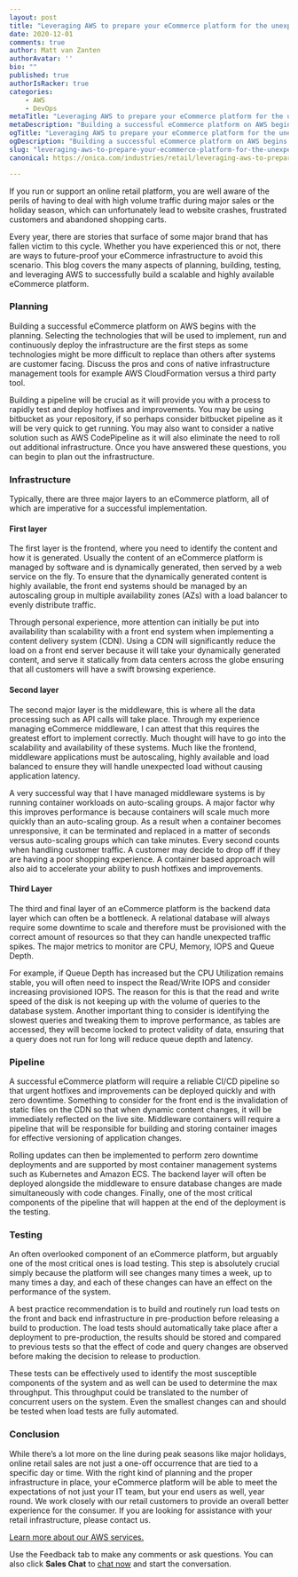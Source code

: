 ```yaml
---
layout: post
title: "Leveraging AWS to prepare your eCommerce platform for the unexpected"
date: 2020-12-01
comments: true
author: Matt van Zanten
authorAvatar: ''
bio: ""
published: true
authorIsRacker: true
categories:
    - AWS
    - DevOps
metaTitle: "Leveraging AWS to prepare your eCommerce platform for the unexpected"
metaDescription: "Building a successful eCommerce platform on AWS begins with the planning."
ogTitle: "Leveraging AWS to prepare your eCommerce platform for the unexpected"
ogDescription: "Building a successful eCommerce platform on AWS begins with the planning."
slug: "leveraging-aws-to-prepare-your-ecommerce-platform-for-the-unexpected"
canonical: https://onica.com/industries/retail/leveraging-aws-to-prepare-your-ecommerce-platform-for-the-unexpected/

---
```


If you run or support an online retail platform, you are well aware of the
perils of having to deal with high volume traffic during major sales or
the holiday season, which can unfortunately lead to website crashes,
frustrated customers and abandoned shopping carts.

<!--more-->

Every year, there are
stories that surface of some major brand that has fallen victim to this
cycle. Whether you have experienced this or not, there are ways to
future-proof your eCommerce infrastructure to avoid this scenario. This
blog covers the many aspects of planning, building, testing, and leveraging
AWS to successfully build a scalable and highly available eCommerce platform.

### Planning

Building a successful eCommerce platform on AWS begins with the planning.
Selecting the technologies that will be used to implement, run and
continuously deploy the infrastructure are the first steps as some technologies
might be more difficult to replace than others after systems are customer
facing. Discuss the pros and cons of native infrastructure management tools
for example AWS CloudFormation versus a third party tool.

Building a pipeline will be crucial as it will provide you with a process to
rapidly test and deploy hotfixes and improvements. You may be using bitbucket
as your repository, if so perhaps consider bitbucket pipeline as it will be
very quick to get running. You may also want to consider a native solution
such as AWS CodePipeline as it will also eliminate the need to roll out
additional infrastructure. Once you have answered these questions, you can
begin to plan out the infrastructure.

### Infrastructure

Typically, there are three major layers to an eCommerce platform, all of
which are imperative for a successful implementation.

#### First layer

The first layer is the frontend, where you need to identify the content and
how it is generated. Usually the content of an eCommerce platform is managed
by software and is dynamically generated, then served by a web service on
the fly. To ensure that the dynamically generated content is highly
available, the front end systems should be managed by an autoscaling group
in multiple availability zones (AZs) with a load balancer to evenly
distribute traffic.

Through personal experience, more attention can initially be put into
availability than scalability with a front end system when implementing
a content delivery system (CDN). Using a CDN will significantly reduce the
load on a front end server because it will take your dynamically generated
content, and serve it statically from data centers across the globe ensuring
that all customers will have a swift browsing experience.

#### Second layer

The second major layer is the middleware, this is where all the data
processing such as API calls will take place. Through my experience
managing eCommerce middleware, I can attest that this requires the greatest
effort to implement correctly. Much thought will have to go into the
scalability and availability of these systems. Much like the frontend,
middleware applications must be autoscaling, highly available and load
balanced to ensure they will handle unexpected load without causing
application latency.

A very successful way that I have managed middleware systems is by running
container workloads on auto-scaling groups. A major factor why this
improves performance is because containers will scale much more quickly
than an auto-scaling group. As a result when a container becomes
unresponsive, it can be terminated and replaced in a matter of seconds
versus auto-scaling groups which can take minutes. Every second counts
when handling customer traffic. A customer may decide to drop off if
they are having a poor shopping experience. A container based approach
will also aid to accelerate your ability to push hotfixes and improvements.

#### Third Layer

The third and final layer of an eCommerce platform is the backend data
layer which can often be a bottleneck. A relational database will always
require some downtime to scale and therefore must be provisioned with the
correct amount of resources so that they can handle unexpected traffic
spikes. The major metrics to monitor are CPU, Memory, IOPS and Queue Depth.

For example, if Queue Depth has increased but the CPU Utilization remains
stable, you will often need to inspect the Read/Write IOPS and consider
increasing provisioned IOPS. The reason for this is that the read and
write speed of the disk is not keeping up with the volume of queries to
the database system. Another important thing to consider is identifying
the slowest queries and tweaking them to improve performance, as tables are
accessed, they will become locked to protect validity of data, ensuring that
a query does not run for long will reduce queue depth and latency.

### Pipeline

A successful eCommerce platform will require a reliable CI/CD pipeline so
that urgent hotfixes and improvements can be deployed quickly and with zero
downtime. Something to consider for the front end is the invalidation of
static files on the CDN so that when dynamic content changes, it will be
immediately reflected on the live site. Middleware containers will require
a pipeline that will be responsible for building and storing container
images for effective versioning of application changes.

Rolling updates can then be implemented to perform zero downtime deployments
and are supported by most container management systems such as Kubernetes and
Amazon ECS. The backend layer will often be deployed alongside the middleware
to ensure database changes are made simultaneously with code changes.
Finally, one of the most critical components of the pipeline that will happen
at the end of the deployment is the testing.

### Testing

An often overlooked component of an eCommerce platform, but arguably one of
the most critical ones is load testing. This step is absolutely crucial
simply because the platform will see changes many times a week, up to many
times a day, and each of these changes can have an effect on the
performance of the system.

A best practice recommendation is to build and routinely run load tests on
the front and back end infrastructure in pre-production before releasing a
build to production. The load tests should automatically take place after a
deployment to pre-production, the results should be stored and compared to
previous tests so that the effect of code and query changes are observed
before making the decision to release to production.

These tests can be effectively used to identify the most susceptible
components of the system and as well can be used to determine the max
throughput. This throughput could be translated to the number of concurrent
users on the system. Even the smallest changes can and should be tested when
load tests are fully automated.

### Conclusion

While there’s a lot more on the line during peak seasons like major
holidays, online retail sales are not just a one-off occurrence that are
tied to a specific day or time. With the right kind of planning and the
proper infrastructure in place, your eCommerce platform will be able to meet
the expectations of not just your IT team, but your end users as well,
year round. We work closely with our retail customers to provide an overall
better experience for the consumer. If you are looking for assistance with
your retail infrastructure, please contact us.

<a class="cta teal" id="cta" href="https://www.rackspace.com/onica">Learn more about our AWS services.</a>

Use the Feedback tab to make any comments or ask questions. You can also click
**Sales Chat** to [chat now](https://www.rackspace.com/) and start the conversation.
